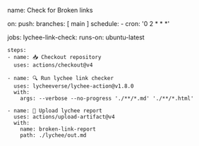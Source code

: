 name: Check for Broken links

on:
  push:
    branches: [ main ]
  schedule:
    - cron: '0 2 * * *'

jobs:
  lychee-link-check:
    runs-on: ubuntu-latest

    steps:
    - name: 📥 Checkout repository
      uses: actions/checkout@v4

    - name: 🔍 Run lychee link checker
      uses: lycheeverse/lychee-action@v1.8.0
      with:
        args: --verbose --no-progress './**/*.md' './**/*.html'

    - name: 📄 Upload lychee report
      uses: actions/upload-artifact@v4
      with:
        name: broken-link-report
        path: ./lychee/out.md
